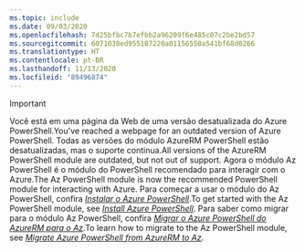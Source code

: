 ```yaml
---
ms.topic: include
ms.date: 09/03/2020
ms.openlocfilehash: 7d25bfbc7b7efbb2a96209f6e485c07c2be2bd57
ms.sourcegitcommit: 6071038ed955107220a01156550a541bf68d0266
ms.translationtype: HT
ms.contentlocale: pt-BR
ms.lasthandoff: 11/13/2020
ms.locfileid: "89496874"
---
```

> [!IMPORTANT]
> <span data-ttu-id="839f5-101">Você está em uma página da Web de uma versão desatualizada do Azure PowerShell.</span><span class="sxs-lookup"><span data-stu-id="839f5-101">You've reached a webpage for an outdated version of Azure PowerShell.</span></span> <span data-ttu-id="839f5-102">Todas as versões do módulo AzureRM PowerShell estão desatualizadas, mas o suporte continua.</span><span class="sxs-lookup"><span data-stu-id="839f5-102">All versions of the AzureRM PowerShell module are outdated, but not out of support.</span></span> <span data-ttu-id="839f5-103">Agora o módulo Az PowerShell é o módulo do PowerShell recomendado para interagir com o Azure.</span><span class="sxs-lookup"><span data-stu-id="839f5-103">The Az PowerShell module is now the recommended PowerShell module for interacting with Azure.</span></span> <span data-ttu-id="839f5-104">Para começar a usar o módulo do Az PowerShell, confira [_Instalar o Azure PowerShell_](https://docs.microsoft.com/powershell/azure/install-az-ps).</span><span class="sxs-lookup"><span data-stu-id="839f5-104">To get started with the Az PowerShell module, see [_Install Azure PowerShell_](https://docs.microsoft.com/powershell/azure/install-az-ps).</span></span> <span data-ttu-id="839f5-105">Para saber como migrar para o módulo Az PowerShell, confira [_Migrar o Azure PowerShell do AzureRM para o Az_](https://aka.ms/azpsmigrate).</span><span class="sxs-lookup"><span data-stu-id="839f5-105">To learn how to migrate to the Az PowerShell module, see [_Migrate Azure PowerShell from AzureRM to Az_](https://aka.ms/azpsmigrate).</span></span>
